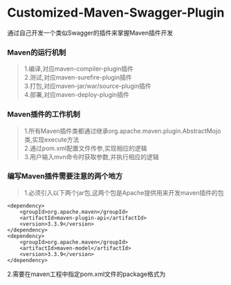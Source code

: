 # Customized-Maven-Swagger-Plugin
通过自己开发一个类似Swagger的插件来掌握Maven插件开发

### Maven的运行机制
> 1.编译,对应maven-compiler-plugin插件  
2.测试,对应maven-surefire-plugin插件    
3.打包,对应maven-jar/war/source-plugin插件    
4.部署,对应maven-deploy-plugin插件

### Maven插件的工作机制
> 1.所有Maven插件类都通过继承org.apache.maven.plugin.AbstractMojo类,实现execute方法    
2.通过pom.xml配置文件传参,实现相应的逻辑   
3.用户输入mvn命令时获取参数,并执行相应的逻辑

### 编写Maven插件需要注意的两个地方
> 1.必须引入以下两个jar包,这两个包是Apache提供用来开发maven插件的包
```
<dependency>
    <groupId>org.apache.maven</groupId>
    <artifactId>maven-plugin-api</artifactId>
    <version>3.3.9</version>
</dependency>
<dependency>
    <groupId>org.apache.maven</groupId>
    <artifactId>maven-model</artifactId>
    <version>3.3.9</version>
</dependency>
```
2.需要在maven工程中指定pom.xml文件的package格式为
